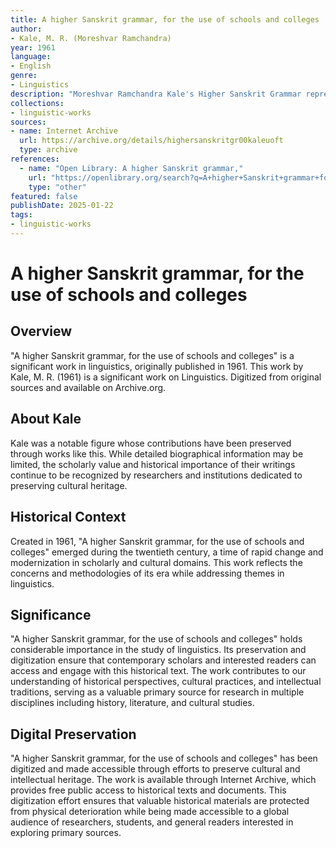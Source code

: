 ```yaml
---
title: A higher Sanskrit grammar, for the use of schools and colleges
author:
- Kale, M. R. (Moreshvar Ramchandra)
year: 1961
language:
- English
genre:
- Linguistics
description: "Moreshvar Ramchandra Kale's Higher Sanskrit Grammar represents early twentieth-century India's pedagogical response to Sanskrit education's practical demands, providing students and teachers a systematic grammatical framework grounded in Paninian tradition yet organized for modern classroom instruction. First published in the early 1900s and continuously revised through multiple editions, this comprehensive work follows Panini's sutras as explained by Bhattoji Diksita, translating technical rules into accessible English while preserving Sanskrit originals in footnotes for advanced study. The grammar's structure reflects pedagogical innovation: exhaustive treatment of sandhi (phonological combinations) and declensions; special attention to compounds (samasa) dominating classical Sanskrit literature; systematic presentation of feminine base formations; alphabetical arrangement of taddhita (secondary) affixes for easy reference; and detailed conjugation chapters with rules illustrated through abundant examples. Kale's methodology balances traditional commentary with modern organization, making Paninian grammar comprehensible to English-educated students while maintaining scholarly rigor. His work proved foundational for Sanskrit pedagogy across Indian universities and remains influential through Motilal Banarsidass's continuing publication. Beyond grammar instruction, Kale established his scholarly reputation through critical editions of Kalidasa's works—Abhijnana Shakuntala, Raghuvamsha, and Kumarasambhava—featuring traditional Sanskrit commentaries (Mallinatha, Raghavabhatta), English translations, and extensive notes, making classical Sanskrit literature accessible to generations of students. The Higher Sanskrit Grammar thus represents both practical pedagogy and the scholarly tradition of making Sanskrit accessible without sacrificing depth, enabling modern students to engage classical texts through systematic grammatical knowledge."
collections:
- linguistic-works
sources:
- name: Internet Archive
  url: https://archive.org/details/highersanskritgr00kaleuoft
  type: archive
references:
  - name: "Open Library: A higher Sanskrit grammar,"
    url: "https://openlibrary.org/search?q=A+higher+Sanskrit+grammar+for+the+Kale+M+R+Moreshvar+Ramchandra"
    type: "other"
featured: false
publishDate: 2025-01-22
tags:
- linguistic-works
---
```

# A higher Sanskrit grammar, for the use of schools and colleges

## Overview

"A higher Sanskrit grammar, for the use of schools and colleges" is a significant work in linguistics, originally published in 1961. This work by Kale, M. R. (1961) is a significant work on Linguistics. Digitized from original sources and available on Archive.org.

## About Kale

Kale was a notable figure whose contributions have been preserved through works like this. While detailed biographical information may be limited, the scholarly value and historical importance of their writings continue to be recognized by researchers and institutions dedicated to preserving cultural heritage.

## Historical Context

Created in 1961, "A higher Sanskrit grammar, for the use of schools and colleges" emerged during the twentieth century, a time of rapid change and modernization in scholarly and cultural domains. This work reflects the concerns and methodologies of its era while addressing themes in linguistics.

## Significance

"A higher Sanskrit grammar, for the use of schools and colleges" holds considerable importance in the study of linguistics. Its preservation and digitization ensure that contemporary scholars and interested readers can access and engage with this historical text. The work contributes to our understanding of historical perspectives, cultural practices, and intellectual traditions, serving as a valuable primary source for research in multiple disciplines including history, literature, and cultural studies.

## Digital Preservation

"A higher Sanskrit grammar, for the use of schools and colleges" has been digitized and made accessible through efforts to preserve cultural and intellectual heritage. The work is available through Internet Archive, which provides free public access to historical texts and documents. This digitization effort ensures that valuable historical materials are protected from physical deterioration while being made accessible to a global audience of researchers, students, and general readers interested in exploring primary sources.

